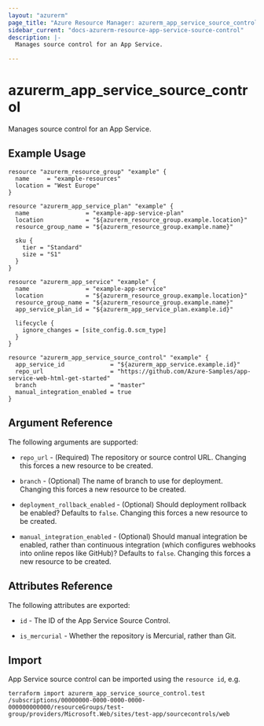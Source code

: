 ```yaml
---
layout: "azurerm"
page_title: "Azure Resource Manager: azurerm_app_service_source_control"
sidebar_current: "docs-azurerm-resource-app-service-source-control"
description: |-
  Manages source control for an App Service.

---
```


# azurerm_app_service_source_control

Manages source control for an App Service.

## Example Usage

```hcl
resource "azurerm_resource_group" "example" {
  name     = "example-resources"
  location = "West Europe"
}

resource "azurerm_app_service_plan" "example" {
  name                = "example-app-service-plan"
  location            = "${azurerm_resource_group.example.location}"
  resource_group_name = "${azurerm_resource_group.example.name}"

  sku {
    tier = "Standard"
    size = "S1"
  }
}

resource "azurerm_app_service" "example" {
  name                = "example-app-service"
  location            = "${azurerm_resource_group.example.location}"
  resource_group_name = "${azurerm_resource_group.example.name}"
  app_service_plan_id = "${azurerm_app_service_plan.example.id}"

  lifecycle {
    ignore_changes = [site_config.0.scm_type]
  }
}

resource "azurerm_app_service_source_control" "example" {
  app_service_id             = "${azurerm_app_service.example.id}"
  repo_url                   = "https://github.com/Azure-Samples/app-service-web-html-get-started"
  branch                     = "master"
  manual_integration_enabled = true
}
```

## Argument Reference

The following arguments are supported:

* `repo_url` - (Required) The repository or source control URL. Changing this forces a new resource to be created.

* `branch` - (Optional) The name of branch to use for deployment. Changing this forces a new resource to be created.

* `deployment_rollback_enabled` - (Optional) Should deployment rollback be enabled? Defaults to `false`. Changing this forces a new resource to be created.

* `manual_integration_enabled` - (Optional) Should manual integration be enabled, rather than continuous integration (which configures webhooks into online repos like GitHub)? Defaults to `false`. Changing this forces a new resource to be created.

## Attributes Reference

The following attributes are exported:

* `id` - The ID of the App Service Source Control.

* `is_mercurial` - Whether the repository is Mercurial, rather than Git.

## Import

App Service source control can be imported using the `resource id`, e.g.

```shell
terraform import azurerm_app_service_source_control.test /subscriptions/00000000-0000-0000-0000-000000000000/resourceGroups/test-group/providers/Microsoft.Web/sites/test-app/sourcecontrols/web
```
